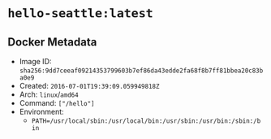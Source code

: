 # `hello-seattle:latest`

## Docker Metadata

- Image ID: `sha256:9dd7ceeaf09214353799603b7ef86da43edde2fa68f8b7ff81bbea20c83ba0e9`
- Created: `2016-07-01T19:39:09.059949818Z`
- Arch: `linux`/`amd64`
- Command: `["/hello"]`
- Environment:
  - `PATH=/usr/local/sbin:/usr/local/bin:/usr/sbin:/usr/bin:/sbin:/bin`
